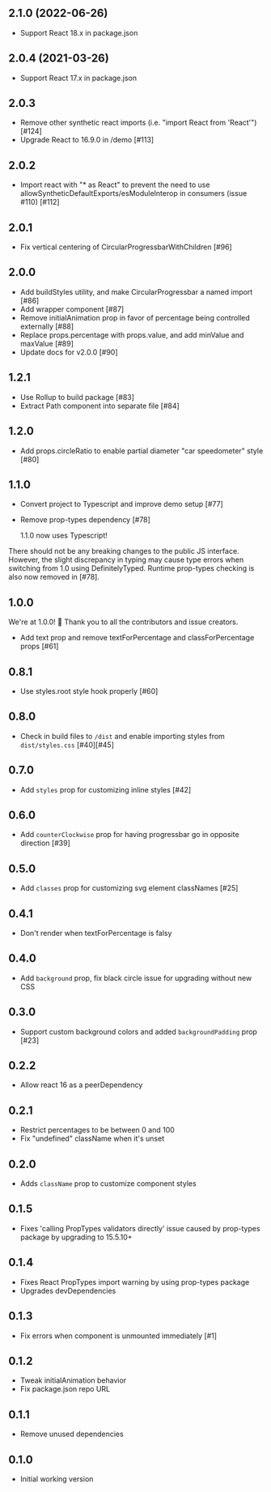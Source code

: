 ## 2.1.0 (2022-06-26)

- Support React 18.x in package.json

## 2.0.4 (2021-03-26)

- Support React 17.x in package.json 

## 2.0.3

- Remove other synthetic react imports (i.e. "import React from 'React'") [#124]
- Upgrade React to 16.9.0 in /demo [#113]

## 2.0.2

- Import react with "\* as React" to prevent the need to use allowSyntheticDefaultExports/esModuleInterop in consumers (issue #110) [#112]

## 2.0.1

- Fix vertical centering of CircularProgressbarWithChildren [#96]

## 2.0.0

- Add buildStyles utility, and make CircularProgressbar a named import [#86]
- Add <CircularProgressbarWithChildren /> wrapper component [#87]
- Remove initialAnimation prop in favor of percentage being controlled externally [#88]
- Replace props.percentage with props.value, and add minValue and maxValue [#89]
- Update docs for v2.0.0 [#90]

## 1.2.1

- Use Rollup to build package [#83]
- Extract Path component into separate file [#84]

## 1.2.0

- Add props.circleRatio to enable partial diameter "car speedometer" style [#80]

## 1.1.0

- Convert project to Typescript and improve demo setup [#77]
- Remove prop-types dependency [#78]

  1.1.0 now uses Typescript!

There should not be any breaking changes to the public JS interface. However, the slight discrepancy in typing may cause type errors when switching from 1.0 using DefinitelyTyped. Runtime prop-types checking is also now removed in [#78].

## 1.0.0

We're at 1.0.0! 🎉 Thank you to all the contributors and issue creators.

- Add text prop and remove textForPercentage and classForPercentage props [#61]

## 0.8.1

- Use styles.root style hook properly [#60]

## 0.8.0

- Check in build files to `/dist` and enable importing styles from `dist/styles.css` [#40][#45]

## 0.7.0

- Add `styles` prop for customizing inline styles [#42]

## 0.6.0

- Add `counterClockwise` prop for having progressbar go in opposite direction [#39]

## 0.5.0

- Add `classes` prop for customizing svg element classNames [#25]

## 0.4.1

- Don't render <text> when textForPercentage is falsy

## 0.4.0

- Add `background` prop, fix black circle issue for upgrading without new CSS

## 0.3.0

- Support custom background colors and added `backgroundPadding` prop [#23]

## 0.2.2

- Allow react 16 as a peerDependency

## 0.2.1

- Restrict percentages to be between 0 and 100
- Fix "undefined" className when it's unset

## 0.2.0

- Adds `className` prop to customize component styles

## 0.1.5

- Fixes 'calling PropTypes validators directly' issue caused by prop-types package by upgrading to 15.5.10+

## 0.1.4

- Fixes React PropTypes import warning by using prop-types package
- Upgrades devDependencies

## 0.1.3

- Fix errors when component is unmounted immediately [#1]

## 0.1.2

- Tweak initialAnimation behavior
- Fix package.json repo URL

## 0.1.1

- Remove unused dependencies

## 0.1.0

- Initial working version
